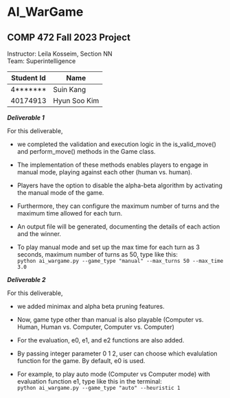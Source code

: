 # AI_WarGame

## COMP 472 Fall 2023 Project ##

Instructor: Leila Kosseim, Section NN <br/>
Team: Superintelligence

Student Id | Name
-----------|-------
4*******   | Suin Kang
40174913   | Hyun Soo Kim


***Deliverable 1***

For this deliverable, 

  * we completed the validation and execution logic in the is_valid_move() and perform_move() methods in the Game class. 

  * The implementation of these methods enables players to engage in manual mode, playing against each other (human vs. human).

  * Players have the option to disable the alpha-beta algorithm by activating the manual mode of the game. 

  * Furthermore, they can configure the maximum number of turns and the maximum time allowed for each turn.

  * An output file will be generated, documenting the details of each action and the winner.

  * To play manual mode and set up the max time for each turn as 3 seconds, maximum number of turns as 50, type like this:<br/>
    `python ai_wargame.py --game_type "manual" --max_turns 50 --max_time 3.0`
  
***Deliverable 2***

For this deliverable,

 * we added minimax and alpha beta pruning features.
 
 * Now, game type other than manual is also playable (Computer vs. Human, Human vs. Computer, Computer vs. Computer)

 * For the evaluation, e0, e1, and e2 functions are also added.

 * By passing integer parameter 0 1 2, user can choose which evalulation function for the game. By default, e0 is used.

 * For example, to play auto mode (Computer vs Computer mode) with evaluation function e1, type like this in the terminal:<br/>
  `python ai_wargame.py --game_type "auto" --heuristic 1`
